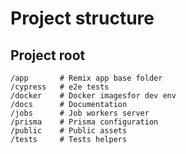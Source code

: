 # Project structure

## Project root

```
/app       # Remix app base folder
/cypress   # e2e tests
/docker    # Docker imagesfor dev env
/docs      # Documentation
/jobs      # Job workers server
/prisma    # Prisma configuration
/public    # Public assets
/tests     # Tests helpers
```
